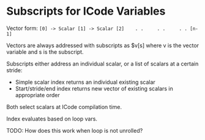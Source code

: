 Subscripts for ICode Variables
==============================

Vector form:
``
 [0] -> Scalar
 [1] -> Scalar
 [2]    .
  .     .
  .     .
  .
 [n-1]
``

Vectors are always addressed with subscripts as $v[s] where v is the vector
variable and s is the subscript.

Subscripts either address an individual scalar, or a list of scalars at a
certain stride:

  - Simple scalar index returns an individual existing scalar
  - Start/stride/end index returns new vector of existing scalars in
    appropriate order

Both select scalars at ICode compilation time.

Index evaluates based on loop vars.

  TODO: How does this work when loop is not unrolled?
